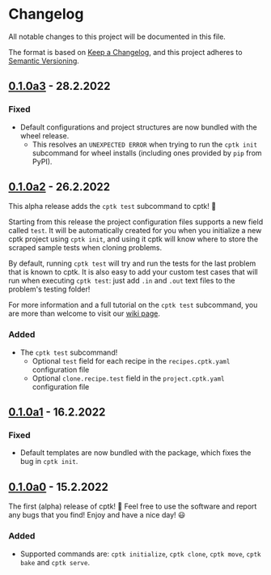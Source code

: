 # Changelog

All notable changes to this project will be documented in this file.

The format is based on [Keep a Changelog](https://keepachangelog.com/en/1.0.0/),
and this project adheres to [Semantic Versioning](https://semver.org/spec/v2.0.0.html).

## [0.1.0a3] - 28.2.2022

### Fixed

- Default configurations and project structures are now bundled with the wheel
  release.
  - This resolves an `UNEXPECTED ERROR` when trying to run the `cptk init`
    subcommand for wheel installs (including ones provided by `pip` from PyPI).

## [0.1.0a2] - 26.2.2022

This alpha release adds the `cptk test` subcommand to cptk! 🥳

Starting from this release the project configuration files supports a new
field called `test`. It will be automatically created for you when you
initialize a new cptk project using `cptk init`, and using it cptk will know
where to store the scraped sample tests when cloning problems.

By default, running `cptk test` will try and run the tests for the last problem
that is known to cptk. It is also easy to add your custom test cases that will
run when executing `cptk test`: just add `.in` and `.out` text files to the
problem's testing folder!

For more information and a full tutorial on the `cptk test` subcommand,
you are more than welcome to visit our [wiki page](https://github.com/RealA10N/cptk/wiki).

### Added

- The `cptk test` subcommand!
  - Optional `test` field for each recipe in the `recipes.cptk.yaml` configuration file
  - Optional `clone.recipe.test` field in the `project.cptk.yaml` configuration file


## [0.1.0a1] - 16.2.2022

### Fixed

- Default templates are now bundled with the package,
  which fixes the bug in `cptk init`.

## [0.1.0a0] - 15.2.2022

The first (alpha) release of cptk! 🥳
Feel free to use the software and report any bugs that you find!
Enjoy and have a nice day! 😃

### Added

- Supported commands are: `cptk initialize`, `cptk clone`, `cptk move`,
  `cptk bake` and `cptk serve`.

[0.1.0a3]: https://github.com/RealA10N/cptk/releases/tag/v0.1.0a3
[0.1.0a2]: https://github.com/RealA10N/cptk/releases/tag/v0.1.0a2
[0.1.0a1]: https://github.com/RealA10N/cptk/releases/tag/v0.1.0a1
[0.1.0a0]: https://github.com/RealA10N/cptk/releases/tag/v0.1.0a0

